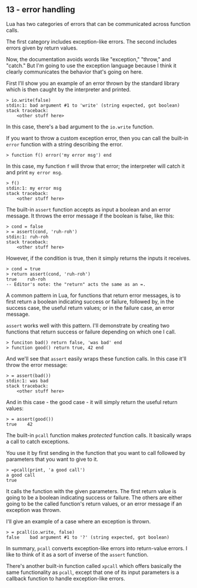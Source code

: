 ## 13 - error handling

<!-- 13.1 error categories and the error function -->

Lua has two categories of errors that can be communicated
across function calls.

The first category includes exception-like errors.
The second includes errors given by return values.

Now, the documentation avoids words like "exception," "throw,"
and "catch." But I'm going to use the exception language because
I think it clearly communicates the behavior that's going on here.

First I'll show you an example of an error thrown by the
standard library
which is then caught by the interpreter and printed.

    > io.write(false)
    stdin:1: bad argument #1 to 'write' (string expected, got boolean)
    stack traceback:
        <other stuff here>

In this case, there's a bad argument to the `io.write` function.

If you want to throw a custom exception error, then you
can call the built-in `error` function with a string
describing the error.

    > function f() error('my error msg') end

In this case, my function `f` will throw that error;
the interpreter will catch it and print `my error msg`.

    > f()
    stdin:1: my error msg
    stack traceback:
        <other stuff here>

<!-- 13.2 the assert function -->

The built-in `assert` function accepts as input a boolean
and an error message.
It throws the error message if the boolean is false, like this:

    > cond = false
    > = assert(cond, 'ruh-roh')
    stdin:1: ruh-roh
    stack traceback:
        <other stuff here>

However, if the condition is true, then it simply returns
the inputs it receives.

    > cond = true
    > return assert(cond, 'ruh-roh')
    true    ruh-roh
    -- Editor's note: the "return" acts the same as an =.

A common pattern in Lua, for functions that return error
messages, is to first return a boolean indicating success or
failure, followed by, in the success case, the useful return
values; or in the failure case, an error message.

`assert` works well with this pattern.
I'll demonstrate by creating two functions that return
success or failure depending on which one I call.

    > funciton bad() return false, 'was bad' end
    > function good() return true, 42 end

And we'll see that
`assert` easily wraps these function calls.
In this case it'll throw the error message:

    > = assert(bad())
    stdin:1: was bad
    stack traceback:
        <other stuff here>

And in this case - the good case - it will simply
return the useful return values:

    > = assert(good())
    true    42

<!-- 13.3 the pcall function -->

The built-in `pcall` function makes *protected* function
calls.
It basically wraps a call to catch exceptions.

You use it by first sending in the function that you want to call
followed by parameters that you want to give to it.

    > =pcall(print, 'a good call')
    a good call
    true

It calls the function with the given parameters.
The first return value is going to be a boolean indicating
success or failure. The others
are either going to be the called function's return values,
or an error message if an exception was thrown.

I'll give an example of a case where an exception is thrown.

    > = pcall(io.write, false)
    false    bad argument #1 to '?' (string expected, got boolean)

In summary, `pcall` converts exception-like errors
into return-value errors.
I like to think of it as a sort of inverse of the
`assert` function.

<!-- 13.4 the xpcall function -->

There's another built-in function called `xpcall` which
offers basically the same functionality as `pcall`, except
that one of its input parameters is a callback function
to handle exception-like errors.
